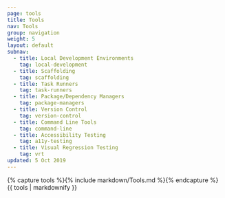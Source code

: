```yaml
---
page: tools
title: Tools
nav: Tools
group: navigation
weight: 5
layout: default
subnav:
  - title: Local Development Environments
    tag: local-development
  - title: Scaffolding
    tag: scaffolding
  - title: Task Runners
    tag: task-runners
  - title: Package/Dependency Managers
    tag: package-managers
  - title: Version Control
    tag: version-control
  - title: Command Line Tools
    tag: command-line
  - title: Accessibility Testing
    tag: a11y-testing
  - title: Visual Regression Testing
    tag: vrt
updated: 5 Oct 2019
---
```


<div class="docs-section">
		{% capture tools %}{% include markdown/Tools.md %}{% endcapture %}
		{{ tools | markdownify }}
</div>